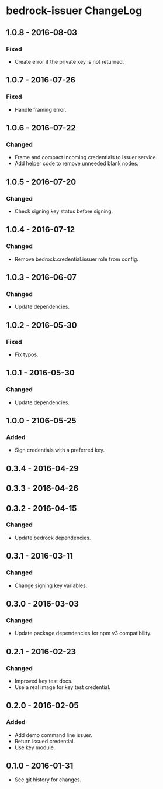 # bedrock-issuer ChangeLog

## 1.0.8 - 2016-08-03

### Fixed
- Create error if the private key is not returned.

## 1.0.7 - 2016-07-26

### Fixed
- Handle framing error.

## 1.0.6 - 2016-07-22

### Changed
- Frame and compact incoming credentials to issuer service.
- Add helper code to remove unneeded blank nodes.

## 1.0.5 - 2016-07-20

### Changed
- Check signing key status before signing.

## 1.0.4 - 2016-07-12

### Changed
- Remove bedrock.credential.issuer role from config.

## 1.0.3 - 2016-06-07

### Changed
- Update dependencies.

## 1.0.2 - 2016-05-30

### Fixed
- Fix typos.

## 1.0.1 - 2016-05-30

### Changed
- Update dependencies.

## 1.0.0 - 2106-05-25

### Added
- Sign credentials with a preferred key.

## 0.3.4 - 2016-04-29

## 0.3.3 - 2016-04-26

## 0.3.2 - 2016-04-15

### Changed
- Update bedrock dependencies.

## 0.3.1 - 2016-03-11

### Changed
- Change signing key variables.

## 0.3.0 - 2016-03-03

### Changed
- Update package dependencies for npm v3 compatibility.

## 0.2.1 - 2016-02-23

### Changed
- Improved key test docs.
- Use a real image for key test credential.

## 0.2.0 - 2016-02-05

### Added
- Add demo command line issuer.
- Return issued credential.
- Use key module.

## 0.1.0 - 2016-01-31

- See git history for changes.
